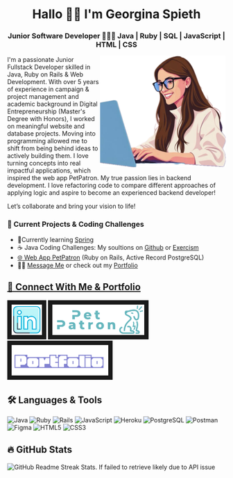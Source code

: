 <!--- Special repository README.md for GitHub profile using only pure HTML --->

<h1 align="center">Hallo 👋🏻 I'm Georgina Spieth</h1>
<h3 align="center">Junior Software Developer 👩🏻‍💻 Java | Ruby | SQL | JavaScript | HTML | CSS
</h3>
<img src="Woman-Coding-Vector.PNG" alt="Woman Coding" align="right" width="290">

<p>
I'm a passionate Junior Fullstack Developer skilled in Java, Ruby on Rails & Web Development. With over 5 years of experience in campaign & project management and academic background in Digital Entrepreneurship (Master's Degree with Honors), I worked on meaningful website and database projects. Moving into programming allowed me to shift from being behind ideas to actively building them. I love turning concepts into real impactful applications, which inspired the web app PetPatron. My true passion lies in backend development. I love refactoring code to compare different approaches of applying logic and aspire to become an experienced backend developer! 

Let’s collaborate and bring your vision to life! 
</p>

<h3 align="left">🚀 Current Projects & Coding Challenges</h3>
 <ul>
 <li> <span>🌱</span>Currently learning <a href="https://www.codecademy.com/learn/paths/create-rest-apis-with-spring-and-java" target="_blank">Spring</a></li>
   <li> <span>☕️</span> Java Coding Challenges: My soultions on <a href="https://github.com/GGC0des/Exercism-Java?tab=readme-ov-file#readme" target="_blank">Github</a> or <a href="https://exercism.org/profiles/GGC0des" target="_blank">Exercism</li>
 <li> <span>🌐</span> Web App <a href="https://www.petpatron.help/" target="_blank">PetPatron</a> (Ruby on Rails, Active Record PostgreSQL)</li>
  <li> <span>👋🏻</span> <a href="https://www.linkedin.com/messaging/compose/?recipient=georginaspieth" target="_blank" class="btn">Message Me</a> or check out my <a href="https://ggc0des.github.io/portfolio/" target="_blank">Portfolio</li>
</ul>

<h2 align="left">📌 Connect With Me & Portfolio</h2>
<p>
 
   <a href="https://www.linkedin.com/in/georginaspieth/" target="_blank"><img src="linkedin-logo.png" alt="Link to Georgina Spieth's LinkedIn Profile" border="10" height="70px"/></a>
   <a href="https://www.petpatron.help/" target="_blank"><img src="PetPatron_Isolated.png" alt="Link to PetPatron WebApp" border="10" height="70px"/></a>
   <a href="https://ggc0des.github.io/portfolio/" target="_blank"><img src="portfolio.png" alt="Link to Georgina's Porfolio" border="10" height="70px"/></a>
   
</p>

<h2 align="left">🛠 Languages & Tools</h2>
<p align="left"> <img src="https://img.shields.io/badge/Java-%23ED8B00.svg?style=for-the-badge&logo=openjdk&logoColor=white" alt="Java"> <img src="https://img.shields.io/badge/Ruby-%23CC342D.svg?style=for-the-badge&logo=ruby&logoColor=white" alt="Ruby"> <img src="https://img.shields.io/badge/Rails-%23CC0000.svg?style=for-the-badge&logo=rubyonrails&logoColor=white" alt="Rails"> <img src="https://img.shields.io/badge/JavaScript-%23F7DF1E.svg?style=for-the-badge&logo=javascript&logoColor=black" alt="JavaScript"> <img src="https://img.shields.io/badge/Heroku-%23430098.svg?style=for-the-badge&logo=heroku&logoColor=white" alt="Heroku"> <img src="https://img.shields.io/badge/PostgreSQL-%23316192.svg?style=for-the-badge&logo=postgresql&logoColor=white" alt="PostgreSQL"> <img src="https://img.shields.io/badge/Postman-%23FF6C37.svg?style=for-the-badge&logo=postman&logoColor=white" alt="Postman"> <img src="https://img.shields.io/badge/Figma-%23F24E1E.svg?style=for-the-badge&logo=figma&logoColor=white" alt="Figma"> <img src="https://img.shields.io/badge/HTML5-%23E34F26.svg?style=for-the-badge&logo=html5&logoColor=white" alt="HTML5"> <img src="https://img.shields.io/badge/CSS3-%231572B6.svg?style=for-the-badge&logo=css3&logoColor=white" alt="CSS3"> </p>



<h2 align="left">🔥 GitHub Stats</h2>

<p><img align="center" src="https://github-readme-streak-stats.herokuapp.com/?user=ggc0des&" alt="GitHub Readme Streak Stats. If failed to retrieve likely due to API issue" /></p>
